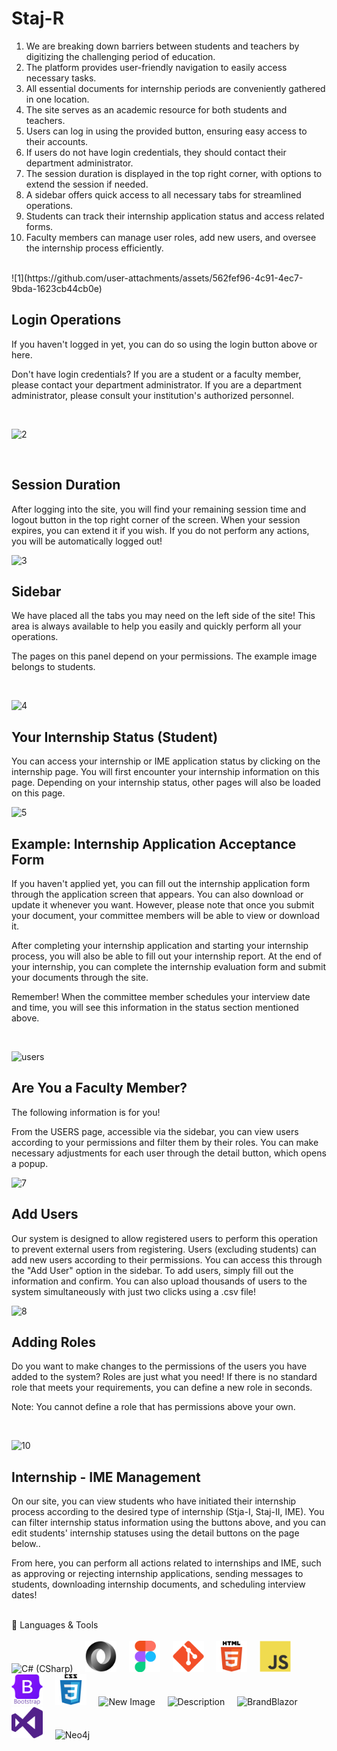 # Staj-R

1. We are breaking down barriers between students and teachers by digitizing the challenging period of education.
2. The platform provides user-friendly navigation to easily access necessary tasks.
3. All essential documents for internship periods are conveniently gathered in one location.
4. The site serves as an academic resource for both students and teachers.
5. Users can log in using the provided button, ensuring easy access to their accounts.
6. If users do not have login credentials, they should contact their department administrator.
7. The session duration is displayed in the top right corner, with options to extend the session if needed.
8. A sidebar offers quick access to all necessary tabs for streamlined operations.
9. Students can track their internship application status and access related forms.
10. Faculty members can manage user roles, add new users, and oversee the internship process efficiently.

<br>
![1](https://github.com/user-attachments/assets/562fef96-4c91-4ec7-9bda-1623cb44cb0e)

<br>
<h2>Login Operations</h2>

If you haven't logged in yet, you can do so using the login button above or here.

Don't have login credentials? If you are a student or a faculty member, please contact your department administrator. If you are a department administrator, please consult your institution's authorized personnel.

<br>

![2](https://github.com/user-attachments/assets/70c8ee26-6e0c-4d20-8a50-55ea9a71fa85)

<br>

<h2>Session Duration</h2>

After logging into the site, you will find your remaining session time and logout button in the top right corner of the screen. When your session expires, you can extend it if you wish. If you do not perform any actions, you will be automatically logged out!
<br>

![3](https://github.com/user-attachments/assets/ef5e0aa2-e3a8-4a72-8cb6-758dd09005d6)

<h2>Sidebar</h2>

We have placed all the tabs you may need on the left side of the site! This area is always available to help you easily and quickly perform all your operations.

The pages on this panel depend on your permissions. The example image belongs to students.

<br>

![4](https://github.com/user-attachments/assets/56bb5751-9a85-4e50-8ae9-4e43d857ae89)


<h2>Your Internship Status (Student)</h2>

You can access your internship or IME application status by clicking on the internship page. You will first encounter your internship information on this page. Depending on your internship status, other pages will also be loaded on this page.
<br>

![5](https://github.com/user-attachments/assets/c7537ecc-be36-40cb-bc2b-a0892a403be3)
<br>
<h2>Example: Internship Application Acceptance Form</h2>
If you haven't applied yet, you can fill out the internship application form through the application screen that appears. You can also download or update it whenever you want. However, please note that once you submit your document, your committee members will be able to view or download it.

After completing your internship application and starting your internship process, you will also be able to fill out your internship report. At the end of your internship, you can complete the internship evaluation form and submit your documents through the site.

Remember! When the committee member schedules your interview date and time, you will see this information in the status section mentioned above.

<br>

![users](https://github.com/user-attachments/assets/337d1203-1d39-4f75-8af3-33560cc07e8f)

<h2>Are You a Faculty Member?</h2>
The following information is for you! 

From the USERS page, accessible via the sidebar, you can view users according to your permissions and filter them by their roles. You can make necessary adjustments for each user through the detail button, which opens a popup.<br>

![7](https://github.com/user-attachments/assets/a686ad85-1518-4b16-a9be-3cdfcc30b18a)
<br>
<h2>Add Users</h2>

Our system is designed to allow registered users to perform this operation to prevent external users from registering. Users (excluding students) can add new users according to their permissions. You can access this through the "Add User" option in the sidebar. To add users, simply fill out the information and confirm. You can also upload thousands of users to the system simultaneously with just two clicks using a .csv file!
<br>

![8](https://github.com/user-attachments/assets/70cb1c50-71a6-4da0-a664-70789bd8895c)


<h2>Adding Roles</h2>

Do you want to make changes to the permissions of the users you have added to the system? Roles are just what you need! If there is no standard role that meets your requirements, you can define a new role in seconds.

Note: You cannot define a role that has permissions above your own.

<br>

<img width="250" alt="10" src="https://github.com/user-attachments/assets/33d6c764-e389-4b19-a636-da099f0d0d28"><br>

<h2>Internship - IME Management</h2>

On our site, you can view students who have initiated their internship process according to the desired type of internship (Stja-I, Staj-II, IME). You can filter internship status information using the buttons above, and you can edit students' internship statuses using the detail buttons on the page below..

From here, you can perform all actions related to internships and IME, such as approving or rejecting internship applications, sending messages to students, downloading internship documents, and scheduling interview dates!<br><br>

🧰 Languages & Tools <br><br>
<img src="https://github.com/user-attachments/assets/06d94456-244c-4e4d-bf60-45d456418158" width="50" height="50" alt="C# (CSharp)"> &nbsp; &nbsp; 
<img src="https://github.com/devicons/devicon/blob/master/icons/json/json-original.svg" width="50" height="50" alt="JSON"> &nbsp; &nbsp;
<img src="https://github.com/devicons/devicon/blob/master/icons/figma/figma-original.svg" width="50" height="50" alt="Figma"> &nbsp; &nbsp;
<img src="https://github.com/devicons/devicon/blob/master/icons/git/git-original.svg" width="50" height="50" alt="Git"> &nbsp; &nbsp;
<img src="https://github.com/devicons/devicon/blob/master/icons/html5/html5-original-wordmark.svg" width="50" height="50" alt="HTML5"> &nbsp; &nbsp;
<img src="https://github.com/devicons/devicon/blob/master/icons/javascript/javascript-original.svg" width="50" height="50" alt="JavaScript">  &nbsp; &nbsp;
<img src="https://github.com/devicons/devicon/blob/master/icons/bootstrap/bootstrap-original-wordmark.svg" width="50" height="50" alt="Bootstrap"> &nbsp; &nbsp;
<img src="https://github.com/devicons/devicon/blob/master/icons/css3/css3-original-wordmark.svg" width="50" height="50" alt="CSS3"> &nbsp; &nbsp;
<img src="https://github.com/user-attachments/assets/68c3dafc-786e-4545-9ec9-f1091b648f6e" width="80" height="60" alt="New Image"> &nbsp; &nbsp;
<img src="https://github.com/user-attachments/assets/badccedd-421f-4c65-a048-48faa27c112a" width="60" height="50" alt="Description"> &nbsp; &nbsp;
<img src="https://github.com/user-attachments/assets/96e49792-fcc0-4b83-962a-5b284a93eace" width="60" height="50" alt="BrandBlazor"> &nbsp; &nbsp;
<img src="https://github.com/devicons/devicon/blob/master/icons/visualstudio/visualstudio-plain.svg" width="50" height="50" alt="Visual Studio"> &nbsp; &nbsp;
<img src="https://github.com/user-attachments/assets/3471ddd2-fafe-417c-a463-ef943eae6b5c" width="80" height="60" alt="Neo4j">





